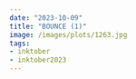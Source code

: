 ```yaml
---
date: "2023-10-09"
title: "BOUNCE (1)"
image: /images/plots/1263.jpg
tags: 
- inktober
- inktober2023
---
```


